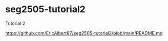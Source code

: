 # seg2505-tutorial2
Tutorial 2


https://github.com/EricAlbert87/seg2505-tutorial2/blob/main/README.md
